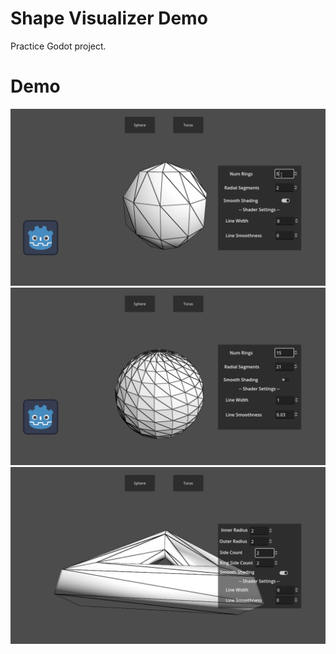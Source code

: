 # Shape Visualizer Demo

Practice Godot project.

# Demo

![image](previews/demo_prev_1.gif)
![image](previews/demo_prev_2.png)
![image](previews/demo_prev_3.png)
